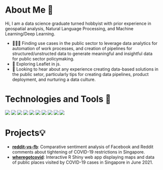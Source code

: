 # About Me 👋    

Hi, I am a data science graduate turned hobbyist with prior experience in geospatial analysis, Natural Language Processing, and Machine Learning/Deep Learning.

- 👨🏽‍💻 Finding use cases in the public sector to leverage data analytics for automation of work processes, and creation of pipelines for structured/unstructed data to generate meaningful and insightful data for public sector policymaking.
- 🌱 Exploring Leaflet in js.
- 🤔 Looking to hear about any experience creating data-based solutions in the public setor, particularly tips for creating data pipelines, product deployment, and nurturing a data culture.
  

# Technologies and Tools 🔧    
![](https://img.shields.io/badge/Python-informational?style=flat&logo=python&logoColor=white&color=2bbc8a)
![](https://img.shields.io/badge/R-informational?style=flat&logo=r&logoColor=white&color=2bbc8a)
![](https://img.shields.io/badge/MySQL-informational?style=flat&logo=mysql&logoColor=white&color=2bbc8a)
![](https://img.shields.io/badge/DataGrip-informational?style=flat&logo=DataGrip&logoColor=white&color=2bbc8a)
![](https://img.shields.io/badge/Neo4j-informational?style=flat&logo=neo4j&logoColor=white&color=2bbc8a)
![](https://img.shields.io/badge/MongoDB-informational?style=flat&logo=mongodb&logoColor=white&color=2bbc8a)
![](https://img.shields.io/badge/Tableau-informational?style=flat&logo=tableau&logoColor=white&color=2bbc8a)
![](https://img.shields.io/badge/Databricks-informational?style=flat&logo=databricks&logoColor=white&color=2bbc8a)
![](https://img.shields.io/badge/Heroku-informational?style=flat&logo=heroku&logoColor=white&color=2bbc8a)
![](https://img.shields.io/badge/Git-informational?style=flat&logo=git&logoColor=white&color=2bbc8a)


# Projects💡     
- [**reddit-vs-fb**](https://github.com/nicolenwd/reddit-vs-fb): Comparative sentiment analysis of Facebook and Reddit comments about tightening of COVID-19 restrictions in Singapore.
- [**wheregotcovid**](https://nicolenwd.shinyapps.io/wheregotcovid): Interactive R Shiny web app displaying maps and data of public places visited by COVID-19 cases in Singapore in June 2021.    
